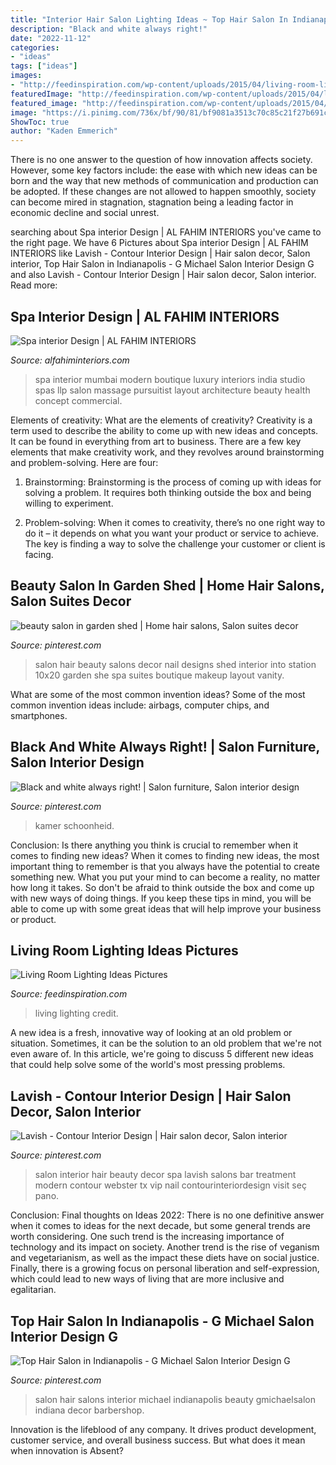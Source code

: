 ```yaml
---
title: "Interior Hair Salon Lighting Ideas ~ Top Hair Salon In Indianapolis"
description: "Black and white always right!"
date: "2022-11-12"
categories:
- "ideas"
tags: ["ideas"]
images:
- "http://feedinspiration.com/wp-content/uploads/2015/04/living-room-lighting-ideas.jpg"
featuredImage: "http://feedinspiration.com/wp-content/uploads/2015/04/living-room-lighting-ideas.jpg"
featured_image: "http://feedinspiration.com/wp-content/uploads/2015/04/living-room-lighting-ideas.jpg"
image: "https://i.pinimg.com/736x/bf/90/81/bf9081a3513c70c85c21f27b691c8d96--top-hair-salon-hair-salon-design.jpg"
ShowToc: true
author: "Kaden Emmerich"
---
```



There is no one answer to the question of how innovation affects society. However, some key factors include: the ease with which new ideas can be born and the way that new methods of communication and production can be adopted. If these changes are not allowed to happen smoothly, society can become mired in stagnation, stagnation being a leading factor in economic decline and social unrest.

	

		
searching about Spa interior Design | AL FAHIM INTERIORS you've came to the right page. We have 6 Pictures about Spa interior Design | AL FAHIM INTERIORS like Lavish - Contour Interior Design | Hair salon decor, Salon interior, Top Hair Salon in Indianapolis - G Michael Salon Interior Design G and also Lavish - Contour Interior Design | Hair salon decor, Salon interior. Read more:
		
    
## Spa Interior Design | AL FAHIM INTERIORS

<img loading=lazy src="http://alfahiminteriors.com/wp-content/uploads/2016/11/AF-SPAID000004.jpg" onerror="this.onerror=null;this.src='https://tse3.mm.bing.net/th?id=OIP.uLzr3oejbTOAUW0E-n0KsQHaE8&amp;pid=15.1';" alt="Spa interior Design | AL FAHIM INTERIORS">

_Source: alfahiminteriors.com_

>spa interior mumbai modern boutique luxury interiors india studio spas llp salon massage pursuitist layout architecture beauty health concept commercial. 

	

Elements of creativity: What are the elements of creativity?
Creativity is a term used to describe the ability to come up with new ideas and concepts. It can be found in everything from art to business. There are a few key elements that make creativity work, and they revolves around brainstorming and problem-solving. Here are four:
1. Brainstorming: Brainstorming is the process of coming up with ideas for solving a problem. It requires both thinking outside the box and being willing to experiment.

2. Problem-solving: When it comes to creativity, there’s no one right way to do it – it depends on what you want your product or service to achieve. The key is finding a way to solve the challenge your customer or client is facing.


    
## Beauty Salon In Garden Shed | Home Hair Salons, Salon Suites Decor

<img loading=lazy src="https://i.pinimg.com/originals/a5/6b/62/a56b620a4d2721bc3ac52d730cf16a05.png" onerror="this.onerror=null;this.src='https://tse3.mm.bing.net/th?id=OIP.LPtzr7tUrSe8Hpp8oD_T1gHaJ3&amp;pid=15.1';" alt="beauty salon in garden shed | Home hair salons, Salon suites decor">

_Source: pinterest.com_

>salon hair beauty salons decor nail designs shed interior into station 10x20 garden she spa suites boutique makeup layout vanity. 

	

What are some of the most common invention ideas?
Some of the most common invention ideas include: airbags, computer chips, and smartphones.

    
## Black And White Always Right! | Salon Furniture, Salon Interior Design

<img loading=lazy src="https://i.pinimg.com/736x/27/52/60/2752609d444ebccc2edc76dbd8f2762e.jpg" onerror="this.onerror=null;this.src='https://tse2.mm.bing.net/th?id=OIP.p2msvav02Xd8b3ycG3nSAQHaHa&amp;pid=15.1';" alt="Black and white always right! | Salon furniture, Salon interior design">

_Source: pinterest.com_

>kamer schoonheid. 

	

Conclusion: Is there anything you think is crucial to remember when it comes to finding new ideas?
When it comes to finding new ideas, the most important thing to remember is that you always have the potential to create something new. What you put your mind to can become a reality, no matter how long it takes. So don't be afraid to think outside the box and come up with new ways of doing things. If you keep these tips in mind, you will be able to come up with some great ideas that will help improve your business or product.

    
## Living Room Lighting Ideas Pictures

<img loading=lazy src="http://feedinspiration.com/wp-content/uploads/2015/04/living-room-lighting-ideas.jpg" onerror="this.onerror=null;this.src='https://tse1.mm.bing.net/th?id=OIP.3fuWm70UCi8F9peUr-S4aQHaE6&amp;pid=15.1';" alt="Living Room Lighting Ideas Pictures">

_Source: feedinspiration.com_

>living lighting credit. 

	

A new idea is a fresh, innovative way of looking at an old problem or situation. Sometimes, it can be the solution to an old problem that we're not even aware of. In this article, we're going to discuss 5 different new ideas that could help solve some of the world's most pressing problems.

    
## Lavish - Contour Interior Design | Hair Salon Decor, Salon Interior

<img loading=lazy src="https://i.pinimg.com/736x/4c/ed/e4/4cede43106151205d483855a68d2d91e.jpg" onerror="this.onerror=null;this.src='https://tse1.mm.bing.net/th?id=OIP.tyvyrrrxF6LGMvkysi3_7gHaKN&amp;pid=15.1';" alt="Lavish - Contour Interior Design | Hair salon decor, Salon interior">

_Source: pinterest.com_

>salon interior hair beauty decor spa lavish salons bar treatment modern contour webster tx vip nail contourinteriordesign visit seç pano. 

	

Conclusion:
Final thoughts on Ideas 2022:
There is no one definitive answer when it comes to ideas for the next decade, but some general trends are worth considering. One such trend is the increasing importance of technology and its impact on society. Another trend is the rise of veganism and vegetarianism, as well as the impact these diets have on social justice. Finally, there is a growing focus on personal liberation and self-expression, which could lead to new ways of living that are more inclusive and egalitarian.

    
## Top Hair Salon In Indianapolis - G Michael Salon Interior Design G

<img loading=lazy src="https://i.pinimg.com/736x/bf/90/81/bf9081a3513c70c85c21f27b691c8d96--top-hair-salon-hair-salon-design.jpg" onerror="this.onerror=null;this.src='https://tse3.mm.bing.net/th?id=OIP.ZokGxYh1wLvcRm63S-0jhwHaLH&amp;pid=15.1';" alt="Top Hair Salon in Indianapolis - G Michael Salon Interior Design G">

_Source: pinterest.com_

>salon hair salons interior michael indianapolis beauty gmichaelsalon indiana decor barbershop. 

	

Innovation is the lifeblood of any company. It drives product development, customer service, and overall business success. But what does it mean when innovation is Absent?

